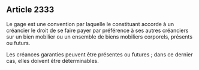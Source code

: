Article 2333
----
Le gage est une convention par laquelle le constituant accorde à un créancier le
droit de se faire payer par préférence à ses autres créanciers sur un bien
mobilier ou un ensemble de biens mobiliers corporels, présents ou futurs.

Les créances garanties peuvent être présentes ou futures ; dans ce dernier cas,
elles doivent être déterminables.
